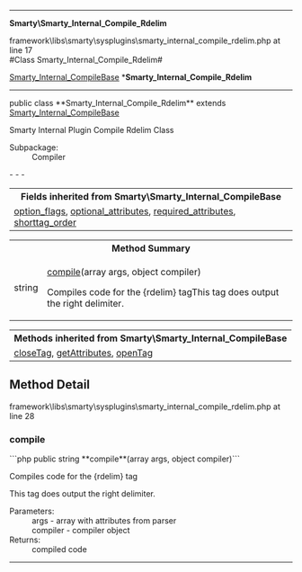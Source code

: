 - - -

**Smarty\Smarty_Internal_Compile_Rdelim**
<div class="location">framework\libs\smarty\sysplugins\smarty_internal_compile_rdelim.php at line 17</div>
#Class Smarty_Internal_Compile_Rdelim#

<a href="https://github.com/JeyDotC/Hirudo-docs/blob/master/smarty/smarty_internal_compilebase.html">Smarty_Internal_CompileBase</a>
    ***Smarty_Internal_Compile_Rdelim**


- - -

<p class="signature">public  class **Smarty_Internal_Compile_Rdelim**
extends <a href="https://github.com/JeyDotC/Hirudo-docs/blob/master/smarty/smarty_internal_compilebase.html">Smarty_Internal_CompileBase</a>

</p>

<div class="comment" id="overview_description"><p>Smarty Internal Plugin Compile Rdelim Class</p></div>

<dl>
<dt>Subpackage:</dt>
<dd>Compiler</dd>
</dl>
- - -

<table class="inherit">
<tr><th colspan="2">Fields inherited from Smarty\Smarty_Internal_CompileBase</th></tr>
<tr><td><a href="https://github.com/JeyDotC/Hirudo-docs/blob/master/smarty/smarty_internal_compilebase.html#option_flags">option_flags</a>, <a href="https://github.com/JeyDotC/Hirudo-docs/blob/master/smarty/smarty_internal_compilebase.html#optional_attributes">optional_attributes</a>, <a href="https://github.com/JeyDotC/Hirudo-docs/blob/master/smarty/smarty_internal_compilebase.html#required_attributes">required_attributes</a>, <a href="https://github.com/JeyDotC/Hirudo-docs/blob/master/smarty/smarty_internal_compilebase.html#shorttag_order">shorttag_order</a></td></tr></table>

<table id="summary_method">
<tr><th colspan="2">Method Summary</th></tr>
<tr>
<td class="type"> string</td>
<td class="description"><p class="name"><a href="#compile">compile</a>(array args, object compiler)</p><p class="description">Compiles code for the {rdelim} tagThis tag does output the right delimiter.</p></td>
</tr>
</table>

<table class="inherit">
<tr><th colspan="2">Methods inherited from Smarty\Smarty_Internal_CompileBase</th></tr>
<tr><td><a href="https://github.com/JeyDotC/Hirudo-docs/blob/master/smarty/smarty_internal_compilebase.html#closeTag()">closeTag</a>, <a href="https://github.com/JeyDotC/Hirudo-docs/blob/master/smarty/smarty_internal_compilebase.html#getAttributes()">getAttributes</a>, <a href="https://github.com/JeyDotC/Hirudo-docs/blob/master/smarty/smarty_internal_compilebase.html#openTag()">openTag</a></td></tr></table>

<h2 id="detail_method">Method Detail</h2>
<div class="location">framework\libs\smarty\sysplugins\smarty_internal_compile_rdelim.php at line 28</div>
<h3 id="compile()">compile</h3>
```php
public  string **compile**(array args, object compiler)```
<div class="details">
<p>Compiles code for the {rdelim} tag</p><p>This tag does output the right delimiter.</p><dl>
<dt>Parameters:</dt>
<dd>args - array with attributes from parser</dd>
<dd>compiler - compiler object</dd>
<dt>Returns:</dt>
<dd>compiled code</dd>
</dl>
</div>

- - -

